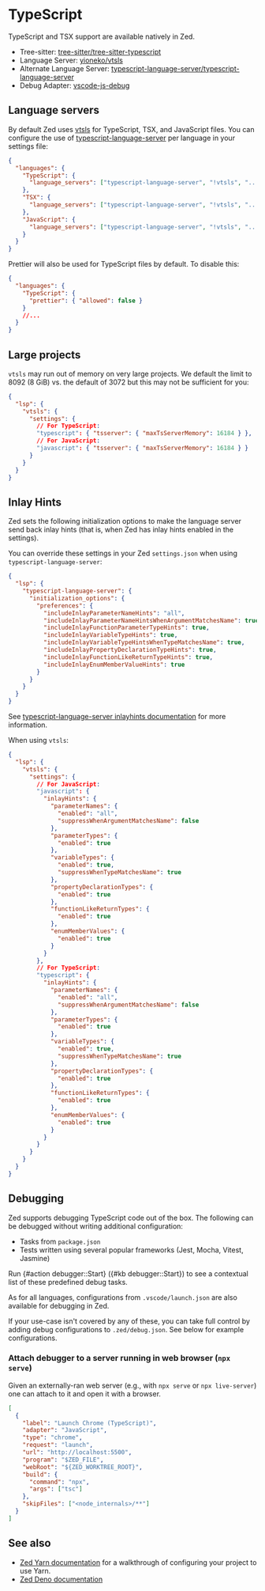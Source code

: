 # TypeScript

TypeScript and TSX support are available natively in Zed.

- Tree-sitter: [tree-sitter/tree-sitter-typescript](https://tvv.tw/https://github.com/tree-sitter/tree-sitter-typescript)
- Language Server: [yioneko/vtsls](https://tvv.tw/https://github.com/yioneko/vtsls)
- Alternate Language Server: [typescript-language-server/typescript-language-server](https://tvv.tw/https://github.com/typescript-language-server/typescript-language-server)
- Debug Adapter: [vscode-js-debug](https://tvv.tw/https://github.com/microsoft/vscode-js-debug)

<!--
TBD: Document the difference between Language servers
-->

## Language servers

By default Zed uses [vtsls](https://tvv.tw/https://github.com/yioneko/vtsls) for TypeScript, TSX, and JavaScript files.
You can configure the use of [typescript-language-server](https://tvv.tw/https://github.com/typescript-language-server/typescript-language-server) per language in your settings file:

```json
{
  "languages": {
    "TypeScript": {
      "language_servers": ["typescript-language-server", "!vtsls", "..."]
    },
    "TSX": {
      "language_servers": ["typescript-language-server", "!vtsls", "..."]
    },
    "JavaScript": {
      "language_servers": ["typescript-language-server", "!vtsls", "..."]
    }
  }
}
```

Prettier will also be used for TypeScript files by default. To disable this:

```json
{
  "languages": {
    "TypeScript": {
      "prettier": { "allowed": false }
    }
    //...
  }
}
```

## Large projects

`vtsls` may run out of memory on very large projects. We default the limit to 8092 (8 GiB) vs. the default of 3072 but this may not be sufficient for you:

```json
{
  "lsp": {
    "vtsls": {
      "settings": {
        // For TypeScript:
        "typescript": { "tsserver": { "maxTsServerMemory": 16184 } },
        // For JavaScript:
        "javascript": { "tsserver": { "maxTsServerMemory": 16184 } }
      }
    }
  }
}
```

## Inlay Hints

Zed sets the following initialization options to make the language server send back inlay hints (that is, when Zed has inlay hints enabled in the settings).

You can override these settings in your Zed `settings.json` when using `typescript-language-server`:

```json
{
  "lsp": {
    "typescript-language-server": {
      "initialization_options": {
        "preferences": {
          "includeInlayParameterNameHints": "all",
          "includeInlayParameterNameHintsWhenArgumentMatchesName": true,
          "includeInlayFunctionParameterTypeHints": true,
          "includeInlayVariableTypeHints": true,
          "includeInlayVariableTypeHintsWhenTypeMatchesName": true,
          "includeInlayPropertyDeclarationTypeHints": true,
          "includeInlayFunctionLikeReturnTypeHints": true,
          "includeInlayEnumMemberValueHints": true
        }
      }
    }
  }
}
```

See [typescript-language-server inlayhints documentation](https://tvv.tw/https://github.com/typescript-language-server/typescript-language-server?tab=readme-ov-file#inlay-hints-textdocumentinlayhint) for more information.

When using `vtsls`:

```json
{
  "lsp": {
    "vtsls": {
      "settings": {
        // For JavaScript:
        "javascript": {
          "inlayHints": {
            "parameterNames": {
              "enabled": "all",
              "suppressWhenArgumentMatchesName": false
            },
            "parameterTypes": {
              "enabled": true
            },
            "variableTypes": {
              "enabled": true,
              "suppressWhenTypeMatchesName": true
            },
            "propertyDeclarationTypes": {
              "enabled": true
            },
            "functionLikeReturnTypes": {
              "enabled": true
            },
            "enumMemberValues": {
              "enabled": true
            }
          }
        },
        // For TypeScript:
        "typescript": {
          "inlayHints": {
            "parameterNames": {
              "enabled": "all",
              "suppressWhenArgumentMatchesName": false
            },
            "parameterTypes": {
              "enabled": true
            },
            "variableTypes": {
              "enabled": true,
              "suppressWhenTypeMatchesName": true
            },
            "propertyDeclarationTypes": {
              "enabled": true
            },
            "functionLikeReturnTypes": {
              "enabled": true
            },
            "enumMemberValues": {
              "enabled": true
            }
          }
        }
      }
    }
  }
}
```

## Debugging

Zed supports debugging TypeScript code out of the box.
The following can be debugged without writing additional configuration:

- Tasks from `package.json`
- Tests written using several popular frameworks (Jest, Mocha, Vitest, Jasmine)

Run {#action debugger::Start} ({#kb debugger::Start}) to see a contextual list of these predefined debug tasks.

As for all languages, configurations from `.vscode/launch.json` are also available for debugging in Zed.

If your use-case isn't covered by any of these, you can take full control by adding debug configurations to `.zed/debug.json`. See below for example configurations.

### Attach debugger to a server running in web browser (`npx serve`)

Given an externally-ran web server (e.g., with `npx serve` or `npx live-server`) one can attach to it and open it with a browser.

```json
[
  {
    "label": "Launch Chrome (TypeScript)",
    "adapter": "JavaScript",
    "type": "chrome",
    "request": "launch",
    "url": "http://localhost:5500",
    "program": "$ZED_FILE",
    "webRoot": "${ZED_WORKTREE_ROOT}",
    "build": {
      "command": "npx",
      "args": ["tsc"]
    },
    "skipFiles": ["<node_internals>/**"]
  }
]
```

## See also

- [Zed Yarn documentation](./yarn.md) for a walkthrough of configuring your project to use Yarn.
- [Zed Deno documentation](./deno.md)

